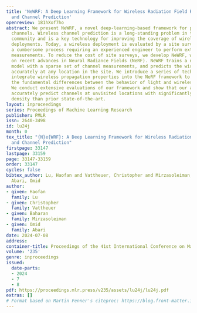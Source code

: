 ```yaml
---
title: 'NeWRF: A Deep Learning Framework for Wireless Radiation Field Reconstruction
  and Channel Prediction'
openreview: 181hXof7ho
abstract: We present NeWRF, a novel deep-learning-based framework for predicting wireless
  channels. Wireless channel prediction is a long-standing problem in the wireless
  community and is a key technology for improving the coverage of wireless network
  deployments. Today, a wireless deployment is evaluated by a site survey which is
  a cumbersome process requiring an experienced engineer to perform extensive channel
  measurements. To reduce the cost of site surveys, we develop NeWRF, which is based
  on recent advances in Neural Radiance Fields (NeRF). NeWRF trains a neural network
  model with a sparse set of channel measurements, and predicts the wireless channel
  accurately at any location in the site. We introduce a series of techniques that
  integrate wireless propagation properties into the NeRF framework to account for
  the fundamental differences between the behavior of light and wireless signals.
  We conduct extensive evaluations of our framework and show that our approach can
  accurately predict channels at unvisited locations with significantly lower measurement
  density than prior state-of-the-art.
layout: inproceedings
series: Proceedings of Machine Learning Research
publisher: PMLR
issn: 2640-3498
id: lu24j
month: 0
tex_title: "{N}e{WRF}: A Deep Learning Framework for Wireless Radiation Field Reconstruction
  and Channel Prediction"
firstpage: 33147
lastpage: 33159
page: 33147-33159
order: 33147
cycles: false
bibtex_author: Lu, Haofan and Vattheuer, Christopher and Mirzasoleiman, Baharan and
  Abari, Omid
author:
- given: Haofan
  family: Lu
- given: Christopher
  family: Vattheuer
- given: Baharan
  family: Mirzasoleiman
- given: Omid
  family: Abari
date: 2024-07-08
address:
container-title: Proceedings of the 41st International Conference on Machine Learning
volume: '235'
genre: inproceedings
issued:
  date-parts:
  - 2024
  - 7
  - 8
pdf: https://proceedings.mlr.press/v235/assets/lu24j/lu24j.pdf
extras: []
# Format based on Martin Fenner's citeproc: https://blog.front-matter.io/posts/citeproc-yaml-for-bibliographies/
---
```

